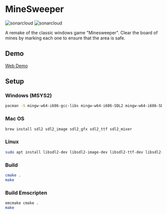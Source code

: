 # MineSweeper

![sonarcloud](https://sonarcloud.io/api/project_badges/measure?project=AdsGames_MineSweeper&metric=code_smells)
![sonarcloud](https://sonarcloud.io/api/project_badges/measure?project=AdsGames_MineSweeper&metric=bugs)

A remake of the classic windows game "Minesweeper". Clear the board of mines by marking each one to ensure that the area is safe.

## Demo

[Web Demo](https://adsgames.github.io/MineSweeper/)

## Setup

### Windows (MSYS2)

```bash
pacman -S mingw-w64-i686-gcc-libs mingw-w64-i686-SDL2 mingw-w64-i686-SDL2_mixer mingw-w64-i686-SDL2_image mingw-w64-i686-SDL2_ttf mingw-w64-i686-SDL2_gfx
```

### Mac OS

```bash
brew install sdl2 sdl2_image sdl2_gfx sdl2_ttf sdl2_mixer
```

### Linux

```bash
sudo apt install libsdl2-dev libsdl2-image-dev libsdl2-ttf-dev libsdl2-mixer-dev libsdl2-gfx-dev
```

### Build

```bash
cmake .
make
```

### Build Emscripten

```bash
emcmake cmake .
make
```
